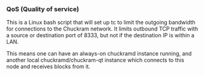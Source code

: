 ### QoS (Quality of service) ###

This is a Linux bash script that will set up tc to limit the outgoing bandwidth for connections to the Chuckram network. It limits outbound TCP traffic with a source or destination port of 8333, but not if the destination IP is within a LAN.

This means one can have an always-on chuckramd instance running, and another local chuckramd/chuckram-qt instance which connects to this node and receives blocks from it.
